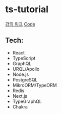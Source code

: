# ts-tutorial

[강의 링크](https://www.youtube.com/watch?v=I6ypD7qv3Z8)
[Code](https://github.com/benawad/lireddit)

## Tech:
- React
- TypeScript
- GraphQL
- URQL/Apollo
- Node.js
- PostgreSQL
- MikroORM/TypeORM
- Redis
- Next.js
- TypeGraphQL
- Chakra




